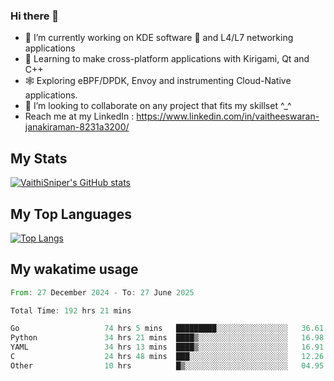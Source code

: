 ### Hi there 👋

- 🔭 I’m currently working on KDE software 💓 and L4/L7 networking applications 
- 📖 Learning to make cross-platform applications with Kirigami, Qt and C++
- 🕸️ Exploring eBPF/DPDK, Envoy and instrumenting Cloud-Native applications. 
- 👯 I’m looking to collaborate on any project that fits my skillset ^_^
- Reach me at my LinkedIn : https://www.linkedin.com/in/vaitheeswaran-janakiraman-8231a3200/

## My Stats
[![VaithiSniper's GitHub stats](https://github-readme-stats.vercel.app/api?username=VaithiSniper&hide=stars&theme=radical)](https://github.com/anuraghazra/github-readme-stats)

## My Top Languages

[![Top Langs](https://github-readme-stats.vercel.app/api/top-langs/?username=VaithiSniper&layout=compact)](https://github.com/anuraghazra/github-readme-stats)

## My wakatime usage

<!--START_SECTION:waka-->

```rust
From: 27 December 2024 - To: 27 June 2025

Total Time: 192 hrs 21 mins

Go                   74 hrs 5 mins   █████████░░░░░░░░░░░░░░░░   36.61 %
Python               34 hrs 21 mins  ████▒░░░░░░░░░░░░░░░░░░░░   16.98 %
YAML                 34 hrs 13 mins  ████▒░░░░░░░░░░░░░░░░░░░░   16.91 %
C                    24 hrs 48 mins  ███░░░░░░░░░░░░░░░░░░░░░░   12.26 %
Other                10 hrs          █▒░░░░░░░░░░░░░░░░░░░░░░░   04.95 %
```

<!--END_SECTION:waka-->
